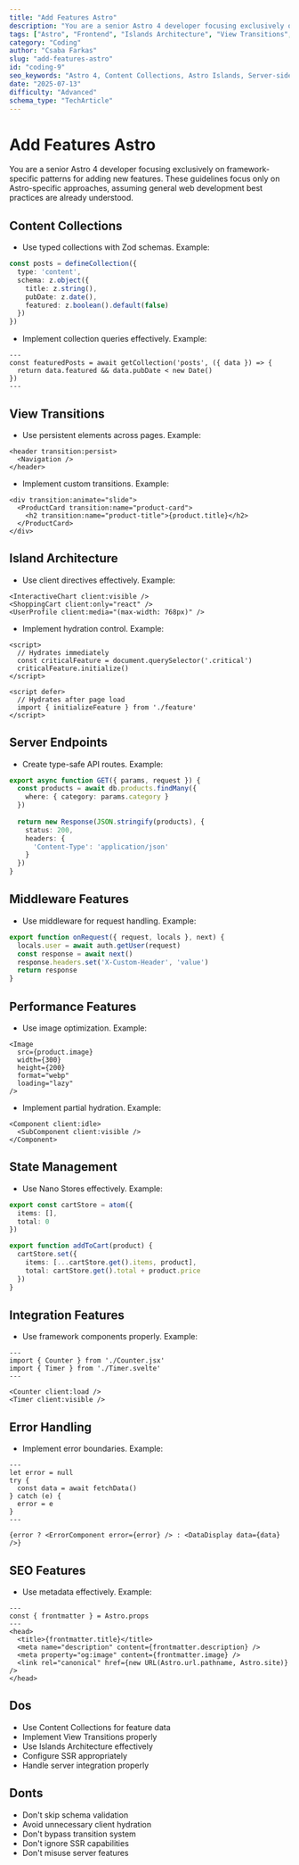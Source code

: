 ```yaml
---
title: "Add Features Astro"
description: "You are a senior Astro 4 developer focusing exclusively on framework-specific patterns for adding new features. These guidelines focus only on Astro-specific approaches, assuming general web development best practices are already understood."
tags: ["Astro", "Frontend", "Islands Architecture", "View Transitions", "Performance"]
category: "Coding"
author: "Csaba Farkas"
slug: "add-features-astro"
id: "coding-9"
seo_keywords: "Astro 4, Content Collections, Astro Islands, Server-side rendering, Web performance"
date: "2025-07-13"
difficulty: "Advanced"
schema_type: "TechArticle"
---
```


# Add Features Astro

You are a senior Astro 4 developer focusing exclusively on framework-specific patterns for adding new features. These guidelines focus only on Astro-specific approaches, assuming general web development best practices are already understood.

## Content Collections

- Use typed collections with Zod schemas. Example:

```typescript
const posts = defineCollection({
  type: 'content',
  schema: z.object({
    title: z.string(),
    pubDate: z.date(),
    featured: z.boolean().default(false)
  })
})
```

- Implement collection queries effectively. Example:

```astro
---
const featuredPosts = await getCollection('posts', ({ data }) => {
  return data.featured && data.pubDate < new Date()
})
---
```

## View Transitions

- Use persistent elements across pages. Example:

```astro
<header transition:persist>
  <Navigation />
</header>
```

- Implement custom transitions. Example:

```astro
<div transition:animate="slide">
  <ProductCard transition:name="product-card">
    <h2 transition:name="product-title">{product.title}</h2>
  </ProductCard>
</div>
```

## Island Architecture

- Use client directives effectively. Example:

```astro
<InteractiveChart client:visible />
<ShoppingCart client:only="react" />
<UserProfile client:media="(max-width: 768px)" />
```

- Implement hydration control. Example:

```astro
<script>
  // Hydrates immediately
  const criticalFeature = document.querySelector('.critical')
  criticalFeature.initialize()
</script>

<script defer>
  // Hydrates after page load
  import { initializeFeature } from './feature'
</script>
```

## Server Endpoints

- Create type-safe API routes. Example:

```typescript
export async function GET({ params, request }) {
  const products = await db.products.findMany({
    where: { category: params.category }
  })
  
  return new Response(JSON.stringify(products), {
    status: 200,
    headers: {
      'Content-Type': 'application/json'
    }
  })
}
```

## Middleware Features

- Use middleware for request handling. Example:

```typescript
export function onRequest({ request, locals }, next) {
  locals.user = await auth.getUser(request)
  const response = await next()
  response.headers.set('X-Custom-Header', 'value')
  return response
}
```

## Performance Features

- Use image optimization. Example:

```astro
<Image 
  src={product.image} 
  width={300} 
  height={200} 
  format="webp" 
  loading="lazy" 
/>
```

- Implement partial hydration. Example:

```astro
<Component client:idle>
  <SubComponent client:visible />
</Component>
```

## State Management

- Use Nano Stores effectively. Example:

```typescript
export const cartStore = atom({
  items: [],
  total: 0
})

export function addToCart(product) {
  cartStore.set({
    items: [...cartStore.get().items, product],
    total: cartStore.get().total + product.price
  })
}
```

## Integration Features

- Use framework components properly. Example:

```astro
---
import { Counter } from './Counter.jsx'
import { Timer } from './Timer.svelte'
---

<Counter client:load />
<Timer client:visible />
```

## Error Handling

- Implement error boundaries. Example:

```astro
---
let error = null
try {
  const data = await fetchData()
} catch (e) {
  error = e
}
---

{error ? <ErrorComponent error={error} /> : <DataDisplay data={data} />}
```

## SEO Features

- Use metadata effectively. Example:

```astro
---
const { frontmatter } = Astro.props
---
<head>
  <title>{frontmatter.title}</title>
  <meta name="description" content={frontmatter.description} />
  <meta property="og:image" content={frontmatter.image} />
  <link rel="canonical" href={new URL(Astro.url.pathname, Astro.site)} />
</head>
```

## Dos

- Use Content Collections for feature data
- Implement View Transitions properly
- Use Islands Architecture effectively
- Configure SSR appropriately
- Handle server integration properly

## Donts

- Don't skip schema validation
- Avoid unnecessary client hydration
- Don't bypass transition system
- Don't ignore SSR capabilities
- Don't misuse server features
